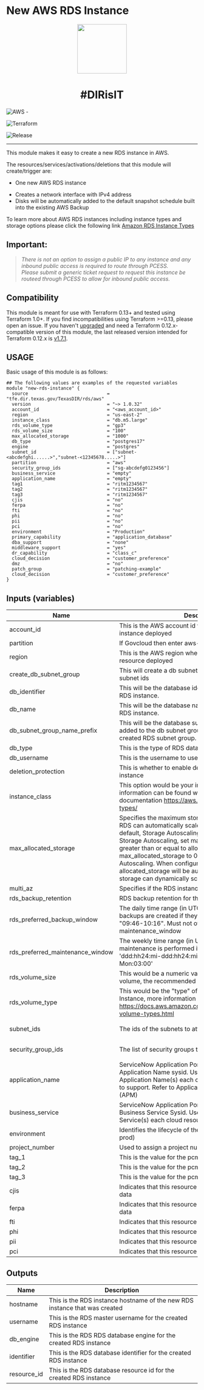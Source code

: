 <!--- Update this line to a more specific description -->
# New AWS RDS Instance

<p align="center">
  <img height="130" src="https://www.comsoltx.com/wp-content/uploads/2016/03/logo-dir-e1462808600875.png">
  <h1 align="center">#DIRisIT</h1>
</p>

<!--- Pick Cloud provider Badge -->
![AWS](https://img.shields.io/badge/AWS-%23FF9900.svg?style=for-the-badge&logo=amazon-aws&logoColor=white) -
<!---![Azure](https://img.shields.io/badge/azure-%230072C6.svg?style=for-the-badge&logo=microsoftazure&logoColor=white) -->
<!-- ![Google Cloud](https://img.shields.io/badge/GoogleCloud-%234285F4.svg?style=for-the-badge&logo=google-cloud&logoColor=white) -->
<!---![Oracle](https://img.shields.io/badge/Oracle-F80000?style=for-the-badge&logo=oracle&logoColor=white) -->
![Terraform](https://img.shields.io/badge/terraform-%235835CC.svg?style=for-the-badge&logo=terraform&logoColor=white)

<!--- Replace repository name -->
<!--- ![License](https://badgen.net/github/license/getindata/terraform-module-template/) -->
![Release](https://badgen.net/static/release/1.0.10/blue?icon=github) <br>
<!---  ![Release](https://badgen.net/static/pcm_project-number/prj12345678/) -->

---
<!--- Add information to each section below and be as accurate as possible when filling in the details -->

This module makes it easy to create a new RDS instance in AWS.

The resources/services/activations/deletions that this module will create/trigger are:

- One new AWS RDS instance
<!-- - Dual stacked ipv4 and ipv6 network interface -->
<!-- - Creates a network interface with both IPv4 and IPv6 addresses -->
- Creates a network interface with IPv4 address
- Disks will be automatically added to the default snapshot schedule built into the existing AWS Backup

<p>To learn more about AWS RDS instances including instance types and storage options please click the following link <a href="https://aws.amazon.com/rds/instance-types/">Amazon RDS Instance Types</a></p>

## Important:

> _There is not an option to assign a public IP to any instance and any inbound public access is required to route through PCESS._ <br>
> _Please submit a generic ticket request to request this instance be routeed through PCESS to allow for inbound public access._ <br>

## Compatibility

This module is meant for use with Terraform 0.13+ and tested using Terraform 1.0+. If you find incompatibilities using Terraform >=0.13, please open an issue.
 If you haven't
[upgraded](https://www.terraform.io/upgrade-guides/0-13.html) and need a Terraform
0.12.x-compatible version of this module, the last released version
intended for Terraform 0.12.x is [v1.7.1](https://registry.terraform.io/modules/terraform-google-modules/-cloud-storage/google/v1.7.1).

## USAGE

Basic usage of this module is as follows:

```hcl
## The following values are examples of the requested variables
module "new-rds-instance" {
  source                             = "tfe.dir.texas.gov/TexasDIR/rds/aws"
  version                            = "~> 1.0.32"
  account_id                         = "<aws_account_id>"
  region                             = "us-east-2"
  instance_class                     = "db.m5.large"
  rds_volume_type                    = "gp3"
  rds_volume_size                    = "100"
  max_allocated_storage              = "1000"
  db_type                            = "postgres17"
  engine                             = "postgres"
  subnet_id                          = ["subnet-<abcdefghi......>","subnet-<12345678.....>"]
  partition                          = "aws"
  security_group_ids                 = ["sg-abcdefg0123456"]
  business_service                   = "empty"
  application_name                   = "empty"
  tag1                               = "ritm1234567"
  tag2                               = "ritm1234567"
  tag3                               = "ritm1234567"
  cjis                               = "no"
  ferpa                              = "no"
  fti                                = "no"
  phi                                = "no"
  pii                                = "no"
  pci                                = "no"
  environment                        = "Production"
  primary_capability                 = "application_database"
  dba_support                        = "none"
  middleware_support                 = "yes"
  dr_capability                      = "class_c"
  cloud_decision                     = "customer_preference"
  dmz                                = "no"
  patch_group                        = "patching-example"
  cloud_decision                     = "customer_preference"
}
```
## Inputs (variables)

| Name                             | Description                                                                                                                                                                                                                                                                                                                                                                                                                                                | Type             | Default                 | Required |
|----------------------------------|------------------------------------------------------------------------------------------------------------------------------------------------------------------------------------------------------------------------------------------------------------------------------------------------------------------------------------------------------------------------------------------------------------------------------------------------------------|------------------|-------------------------|:--------:|
| account_id                       | This is the AWS account id where you would like the ec2 instance deployed                                                                                                                                                                                                                                                                                                                                                                                  | `string`         | `""`                    |   yes    |
| partition                        | If Govcloud then enter aws-us-gov, if not enter aws                                                                                                                                                                                                                                                                                                                                                                                                        | `string`         | `""`                    |   yes    |
| region                           | This is the AWS region where you would like the resource deployed                                                                                                                                                                                                                                                                                                                                                                                          | `string`         | `""`                    |   yes    |
| create_db_subnet_group           | This will create a db subnet group from the provided subnet ids                                                                                                                                                                                                                                                                                                                                                                                            | `bool`           | `N/A`                   |   yes    |
| db_identifier                    | This will be the database identifier for the newly created RDS instance.                                                                                                                                                                                                                                                                                                                                                                                   | `string`         | `""`                    |   yes    |
| db_name                          | This will be the database name for the newly created RDS instance.                                                                                                                                                                                                                                                                                                                                                                                         | `string`         | `""`                    |   yes    |
| db_subnet_group_name_prefix      | This will be the database subnet group name prefix added to the db subnet group name for the newly created RDS subnet group.                                                                                                                                                                                                                                                                                                                               | `string`         | `""`                    |   yes    |
| db_type                          | This is the type of RDS database to be deployed                                                                                                                                                                                                                                                                                                                                                                                                            | `string`         | `""`                    |   yes    |
| db_username                      | This is the username to use for the RDS instance                                                                                                                                                                                                                                                                                                                                                                                                           | `string`         | `""`                    |   yes    |
| deletion_protection              | This is whether to enable deletion protection for the RDS instance                                                                                                                                                                                                                                                                                                                                                                                         | `bool`           | `true`                  |   yes    |
| instance_class                   | This option would be your instance type, more information can be found within the following AWS documentation https://aws.amazon.com/rds/instance-types/                                                                                                                                                                                                                                                                                                   | `string`         | `""`                    |   yes    |
| max_allocated_storage            | Specifies the maximum storage (in GiB) that Amazon RDS can automatically scale to for this DB instance. By default, Storage Autoscaling is disabled. To enable Storage Autoscaling, set max_allocated_storage to greater than or equal to allocated_storage. Setting max_allocated_storage to 0 explicitly disables Storage Autoscaling. When configured, changes to allocated_storage will be automatically ignored as the storage can dynamically scale. | `number`         | `"100"`                 |   yes    |
| multi_az                         | Specifies if the RDS instance is multi-AZ                                                                                                                                                                                                                                                                                                                                                                                                                  | `bool`           | `false`                 |   yes    |
| rds_backup_retention             | RDS backup retention for the database.                                                                                                                                                                                                                                                                                                                                                                                                                     | `number`         | `7`                     |   yes    |
| rds_preferred_backup_window      | The daily time range (in UTC) during which automated backups are created if they are enabled. Example: "09:46-10:16". Must not overlap with maintenance_window                                                                                                                                                                                                                                                                                             | `string`         | `"23:00-23:59"`         |   yes    |
| rds_preferred_maintenance_window | The weekly time range (in UTC) during which maintenance is performed if required. Syntax: 'ddd:hh24:mi-ddd:hh24:mi'. Eg: 'Mon:00:00-Mon:03:00'                                                                                                                                                                                                                                                                                                             | `string`         | `"Mon:00:00-Mon:03:00"` |   yes    |
| rds_volume_size                  | This would be a numeric value assigned to your RDS volume, the recommended minimum value is 100gb                                                                                                                                                                                                                                                                                                                                                          | `number`         | `""`                    |   yes    |
| rds_volume_type                  | This would be the "type" of disk used to run your RDS Instance, more information can be found at https://docs.aws.amazon.com/ebs/latest/userguide/ebs-volume-types.html                                                                                                                                                                                                                                                                                    | `string`         | `""`                    |   yes    |
| subnet_ids                       | The ids of the subnets to attach this RDS instance to                                                                                                                                                                                                                                                                                                                                                                                                      | `list of string` | `[""]`                  |   yes    |
| security_group_ids               | The list of security groups to attach to the RDS instance                                                                                                                                                                                                                                                                                                                                                                                                  | `list of string` | `[""]`                  |   yes    |
| application_name                 | ServiceNow Application Portfolio Management (APM) - Application Name sysid.  Used to identify which Application Name(s) each cloud resource is being used to support. Refer to Application Portfolio Management (APM)                                                                                                                                                                                                                                      | `string`         | `""`                    |   yes    |
| business_service                 | ServiceNow Application Portfolio Management (APM) - Business Service Sysid.  Used to identify which Business Service(s) each cloud resource is being used to support                                                                                                                                                                                                                                                                                       | `string`         | `""`                    |   yes    |
| environment                      | Identifies the lifecycle of the environment (ie., dev, test, prod)                                                                                                                                                                                                                                                                                                                                                                                         | `string`         | `""`                    |   yes    |
| project_number                   | Used to assign a project number tag to the RDS instance                                                                                                                                                                                                                                                                                                                                                                                                    | `string`         | `""`                    |   yes    |
| tag_1                            | This is the value for the pcm-tag_1 ITFM tag                                                                                                                                                                                                                                                                                                                                                                                                               | `string`         | `"empty"`               |    no    |
| tag_2                            | This is the value for the pcm-tag_2 tag                                                                                                                                                                                                                                                                                                                                                                                                                    | `string`         | `"empty"`               |    no    |
| tag_3                            | This is the value for the pcm-tag_3 tag                                                                                                                                                                                                                                                                                                                                                                                                                    | `string`         | `"empty"`               |    no    |
| cjis                             | Indicates that this resource processes sensitive CJIS data                                                                                                                                                                                                                                                                                                                                                                                                 | `string`         | `""`                    |   yes    |
| ferpa                            | Indicates that this resource processes sensitive FERPA data                                                                                                                                                                                                                                                                                                                                                                                                | `string`         | `""`                    |   yes    |
| fti                              | Indicates that this resource processes sensitive FTI data                                                                                                                                                                                                                                                                                                                                                                                                  | `string`         | `""`                    |   yes    |
| phi                              | Indicates that this resource processes sensitive PHI data                                                                                                                                                                                                                                                                                                                                                                                                  | `string`         | `""`                    |   yes    |
| pii                              | Indicates that this resource processes sensitive PII data                                                                                                                                                                                                                                                                                                                                                                                                  | `string`         | `""`                    |   yes    |
| pci                              | Indicates that this resource processes sensitive PCI data                                                                                                                                                                                                                                                                                                                                                                                                  | `string`         | `""`                    |   yes    |

## Outputs
| Name            | Description |
|-----------------|-------------|
| hostname    | This is the RDS instance hostname of the new RDS instance that was created |
| username    | This is the RDS master username for the created RDS instance |
| db_engine   | This is the RDS RDS database engine for the created RDS instance |
| identifier   | This is the RDS database identifier for the created RDS instance |
| resource_id  | This is the RDS database resource id for the created RDS instance |
